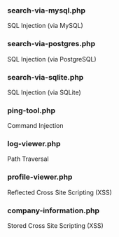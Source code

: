 ### search-via-mysql.php
SQL Injection (via MySQL)

### search-via-postgres.php
SQL Injection (via PostgreSQL)

### search-via-sqlite.php
SQL Injection (via SQLite)

### ping-tool.php
Command Injection

### log-viewer.php
Path Traversal

### profile-viewer.php
Reflected Cross Site Scripting (XSS)

### company-information.php
Stored Cross Site Scripting (XSS)
